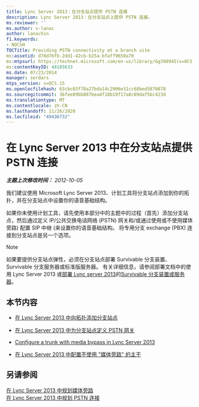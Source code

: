 ```yaml
---
title: Lync Server 2013：在分支站点提供 PSTN 连接
description: Lync Server 2013：在分支站点上提供 PSTN 连接。
ms.reviewer: ''
ms.author: v-lanac
author: lanachin
f1.keywords:
- NOCSH
TOCTitle: Providing PSTN connectivity at a branch site
ms:assetid: d78d76fb-2dd1-42cb-b25a-bfaff9650a70
ms:mtpsurl: https://technet.microsoft.com/en-us/library/Gg398945(v=OCS.15)
ms:contentKeyID: 48185633
ms.date: 07/23/2014
manager: serdars
mtps_version: v=OCS.15
ms.openlocfilehash: 63cbc03f78a27bda14c2906e31cc68bed5870878
ms.sourcegitcommit: 36fee89bb887bea4f18b19f17a8c69daf5bc423d
ms.translationtype: MT
ms.contentlocale: zh-CN
ms.lasthandoff: 11/26/2020
ms.locfileid: "49436732"
---
```

# <a name="providing-pstn-connectivity-at-a-branch-site-in-lync-server-2013"></a>在 Lync Server 2013 中在分支站点提供 PSTN 连接

<div data-xmlns="http://www.w3.org/1999/xhtml">

<div class="topic" data-xmlns="http://www.w3.org/1999/xhtml" data-msxsl="urn:schemas-microsoft-com:xslt" data-cs="https://msdn.microsoft.com/">

<div data-asp="https://msdn2.microsoft.com/asp">



</div>

<div id="mainSection">

<div id="mainBody">

<span> </span>

_**主题上次修改时间：** 2012-10-05_

我们建议使用 Microsoft Lync Server 2013、计划工具将分支站点添加到你的拓扑，并在分支站点中设置你的语音基础结构。

如果你未使用计划工具，请先使用本部分中的主题中的过程（首先）添加分支站点，然后通过定义 IP/公共交换电话网络 (PSTN) 网关和/或通过使用或不使用媒体旁路) 配置 SIP 中继 (来设置你的语音基础结构。 将专用分支 exchange (PBX) 连接到分支站点是另一个选项。

<div>


> [!NOTE]  
> 如果要提供分支站点弹性，必须在分支站点部署 Survivable 分支装置、Survivable 分支服务器或标准版服务器。 有关详细信息，请参阅部署文档中的使用 Lync Server 2013 或<A href="lync-server-2013-deploying-lync-server.md">部署 Lync server 2013</A>的<A href="lync-server-2013-deploying-a-survivable-branch-appliance-or-server.md">Survivable 分支装置或服务器</A>。



</div>

<div>

## <a name="in-this-section"></a>本节内容

  - [在 Lync Server 2013 中向拓扑添加分支站点](lync-server-2013-add-branch-sites-to-your-topology.md)

  - [在 Lync Server 2013 中为分支站点定义 PSTN 网关](lync-server-2013-define-a-pstn-gateway-for-a-branch-site.md)

  - [Configure a trunk with media bypass in Lync Server 2013](lync-server-2013-configure-a-trunk-with-media-bypass.md)

  - [在 Lync Server 2013 中配置不使用 "媒体旁路" 的主干](lync-server-2013-configure-a-trunk-without-media-bypass.md)

</div>

<div>

## <a name="see-also"></a>另请参阅


[在 Lync Server 2013 中规划媒体旁路](lync-server-2013-planning-for-media-bypass.md)  
[在 Lync Server 2013 中规划 PSTN 连接](lync-server-2013-planning-for-pstn-connectivity.md)  
  

</div>

</div>

<span> </span>

</div>

</div>

</div>

